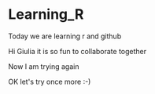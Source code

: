 # Learning_R

Today we are learning r and github

Hi Giulia it is so fun to collaborate together

Now I am trying again 

OK let's try once more :-)